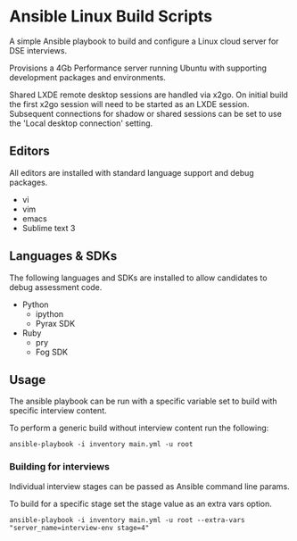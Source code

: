 # Ansible Linux Build Scripts
A simple Ansible playbook to build and configure a Linux cloud server for DSE interviews.

Provisions a 4Gb Performance server running Ubuntu with supporting development packages and environments.

Shared LXDE remote desktop sessions are handled via x2go. On initial build the first x2go session will need to be started as an LXDE session. Subsequent connections for shadow or shared sessions can be set to use the 'Local desktop connection' setting.

## Editors
All editors are installed with standard language support and debug packages.

* vi
* vim
* emacs
* Sublime text 3

## Languages & SDKs
The following languages and SDKs are installed to allow candidates to debug assessment code.

* Python
    * ipython
    * Pyrax SDK
* Ruby
    * pry
    * Fog SDK


## Usage
The ansible playbook can be run with a specific variable set to build with specific interview content.

To perform a generic build without interview content run the following:

    ansible-playbook -i inventory main.yml -u root

### Building for interviews
Individual interview stages can be passed as Ansible command line params.

To build for a specific stage set the stage value as an extra vars option.

    ansible-playbook -i inventory main.yml -u root --extra-vars "server_name=interview-env stage=4"
